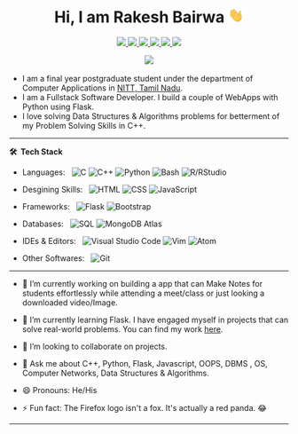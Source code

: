 <p align="center"> <h1 align="center"> Hi, I am Rakesh Bairwa <img src="hi.gif" width="28px" alt="waving hand" /> </h1></p>
<p align="center">
<a href="https://www.linkedin.com/in/rakesh-bairwa/"><img src="https://img.shields.io/badge/LinkedIn-0077B5?style=for-the-badge&logo=linkedin&logoColor=white"/> </a>
<a href="https://leetcode.com/alex_212/"><img src="https://img.shields.io/badge/-LeetCode-FFA116?style=for-the-badge&logo=LeetCode&logoColor=black"/> </a>
<a href="https://www.hackerrank.com/alex_212"><img src="https://img.shields.io/badge/-Hackerrank-2EC866?style=for-the-badge&logo=HackerRank&logoColor=white"/> </a>
<a href="https://www.hackerearth.com/@alex_212"><img src="https://img.shields.io/badge/HackerEarth-green?style=for-the-badge&logo=hackerearth&logoColor=white"/> </a>
<a href="https://twitter.com/Rakesh_Bairwa/"><img src="https://img.shields.io/badge/Twitter-1DA1F2?style=for-the-badge&logo=twitter&logoColor=white"/> </a>
<a href="mailto:rakeshbairwa2329@gmail.com"><img src="https://img.shields.io/badge/Gmail-D14836?style=for-the-badge&logo=gmail&logoColor=white"/> </a>
</p>

<p align="center"> <img src="https://komarev.com/ghpvc/?username=Rakesh-Bairwa&label=Profile%20Visits&color=blue&style=plastic%22%20alt=%22Rakesh-Bairwa"/> </p>


* I am a final year postgraduate student under the department of Computer Applications in [NITT, Tamil Nadu](https://www.nitt.edu/).
* I am a Fullstack Software Developer. I build a couple of WebApps with Python using Flask.
* I love solving Data Structures & Algorithms problems for betterment of my Problem Solving Skills in C++.

***

**🛠 &nbsp;Tech Stack**

- Languages: &nbsp;
  ![C](https://img.shields.io/badge/--333333?style=flat&logo=c)
  ![C++](https://img.shields.io/badge/-++-333333?style=flat&logo=c)
  ![Python](https://img.shields.io/badge/-Python-333333?style=flat&logo=python)
  ![Bash](https://img.shields.io/badge/-Bash-333333?style=flat&logo=shell)
  ![R/RStudio](https://img.shields.io/badge/-R/RStudio-333333?style=flat&logo=R)
  
- Desgining Skills: &nbsp;
  ![HTML](https://img.shields.io/badge/-HTML-333333?style=flat&logo=HTML5)
  ![CSS](https://img.shields.io/badge/-CSS-333333?style=flat&logo=CSS3&logoColor=1572B6)
  ![JavaScript](https://img.shields.io/badge/-JavaScript-333333?style=flat&logo=javascript)

- Frameworks: &nbsp;
  ![Flask](https://img.shields.io/badge/-Flask-333333?style=flat&logo=flask&logoColor=007ACC)
  ![Bootstrap](https://img.shields.io/badge/-Bootstrap-333333?style=flat&logo=bootstrap&logoColor=563D7C)

- Databases:  &nbsp;
  ![SQL](https://img.shields.io/badge/-SQL-333333?style=flat&logo=oracle)
  ![MongoDB Atlas](https://img.shields.io/badge/-MongoDB%20Atlas-333333?style=flat&logo=mongodb)

- IDEs & Editors: &nbsp;
  ![Visual Studio Code](https://img.shields.io/badge/-Visual%20Studio%20Code-333333?style=flat&logo=visual-studio-code&logoColor=007ACC)
  ![Vim](https://img.shields.io/badge/-Vim-333333?style=flat&logo=vim)
  ![Atom](https://img.shields.io/badge/-Atom-333333?style=flat&logo=atom)

- Other Softwares:  &nbsp;
  ![Git](https://img.shields.io/badge/-Git-333333?style=flat&logo=git)
***

-  🔭 I’m currently working on building a app that can Make Notes for students effortlessly while attending a meet/class or just looking a downloaded video/Image.

-  🌱 I’m currently learning Flask. I have engaged myself in projects that can solve real-world problems. You can find my work [here](https://github.com/Rakesh-Bairwa?tab=repositories).

-  👯 I’m looking to collaborate on projects.

-  💬 Ask me about C++, Python, Flask, Javascript, OOPS, DBMS , OS, Computer Networks, Data Structures & Algorithms.

-  😄 Pronouns: He/His

-  ⚡ Fun fact: The Firefox logo isn't a fox. It's actually a red panda. 😂

***
